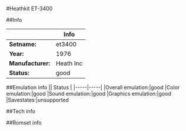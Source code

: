 #Heathkit ET-3400

##Info

||Info|
|-----|-----|
|**Setname:**|et3400
|**Year:**|1976
|**Manufacturer:**|Heath Inc
|**Status:**|good

##Emulation info
|| Status |
|-----|-----|
|Overall emulation:|good
|Color emulation:|good
|Sound emulation:|good
|Graphics emulation:|good
|Savestates:|unsupported

##Tech info

##Romset info

<!--- START OF EDITED COMMENT DO NOT TOUCH TEXT ABOVE-->
